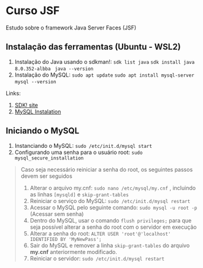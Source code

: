 # Curso JSF
Estudo sobre o framework Java Server Faces (JSF)

## Instalação das ferramentas (Ubuntu - WSL2)
1. Instalação do Java usando o sdkman!: ``` sdk list java ``` ``` sdk install java 8.0.352-albba ``` ``` java --version```
2. Instalação do MySQL: ``` sudo apt update ``` ``` sudo apt install mysql-server ``` ``` mysql --version ```

Links: 
1. [SDK! site](https://sdkman.io/usage)
2. [MySQL Instalation](https://learn.microsoft.com/en-us/windows/wsl/tutorials/wsl-database)

## Iniciando o MySQL
1. Instanciando o MySQL: ``` sudo /etc/init.d/mysql start ```
2. Configurando uma senha para o usuário root: ``` sudo mysql_secure_installation ```
> Caso seja necessário reiniciar a senha do root, os seguintes passos devem ser seguidos
> 1. Alterar o arquivo my.cnf: ``` sudo nano /etc/mysql/my.cnf ``` , incluindo as linhas ``` [mysqld] ``` e ``` skip-grant-tables ```
> 2. Reiniciar o serviço do MySQL: ``` sudo /etc/init.d/mysql restart ```
> 3. Acessar o MySQL pelo seguinte comando: ``` sudo mysql -u root -p ``` (Acessar sem senha)
> 4. Dentro do MySQL, usar o comando ``` flush privileges; ``` para que seja possível alterar a senha do root com o servidor em execução
> 5. Alterar a senha do root: ``` ALTER USER 'root'@'localhost' IDENTIFIED BY 'MyNewPass'; ```
> 6. Sair do MySQL e remover a linha ``` skip-grant-tables ``` do arquivo **my.cnf** anteriormente modificado.
> 7. Reiniciar o servidor: ``` sudo /etc/init.d/mysql restart ```





















